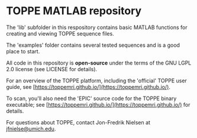 # TOPPE MATLAB repository

The 'lib' subfolder in this respository contains basic MATLAB functions for creating and viewing TOPPE sequence files.

The 'examples' folder contains several tested sequences and is a good place to start.

All code in this repository is **open-source** under the terms of the GNU LGPL 2.0 license (see LICENSE for details).

For an overview of the TOPPE platform, including the 'official' TOPPE user guide, see [https://toppemri.github.io/](https://toppemri.github.io/).

To scan, you'll also need the 'EPIC' source code for the TOPPE binary executable; see [https://toppemri.github.io/](https://toppemri.github.io/) for details.

For questions about TOPPE, contact Jon-Fredrik Nielsen at jfnielse@umich.edu.
